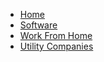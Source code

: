 * [Home](/)
* [Software](software.md)
* [Work From Home](WFH.md)
* [Utility Companies](utilities.md)
